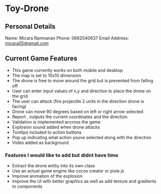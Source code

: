 # Toy-Drone
## Personal Details
Name: Micara Ramnanan
Phone: 0662040637
Email Address: micara05@gmail.com

## Current Game Features
- This game currently works on both mobile and desktop
- The map is set to 10x10 dimension
- The drone is free to move around the grid but is prevented from falling off
- User can enter input values of x,y and direction to place the drone on the grid
- The user can attack (fire projectile 2 units in the direction drone is facing)
- Drone can move 90 degrees based on left or right arrow selected
- Report , outputs the current coordinates and the direction
- Validation is implemented accross the game 
- Explosion sound added when drone attacks
- Tooltips included to action buttons
- Pop up indicating what action youve selected along with the direction
- Video added as background

### Features I would like to add but didnt have time
- Extract the drone entity into its own class
- Use an actual game engine like cocos creator or pixie js
- Improve animation of the explosion
- Improve the UI with better graphics as well as add texture and gradients to components
